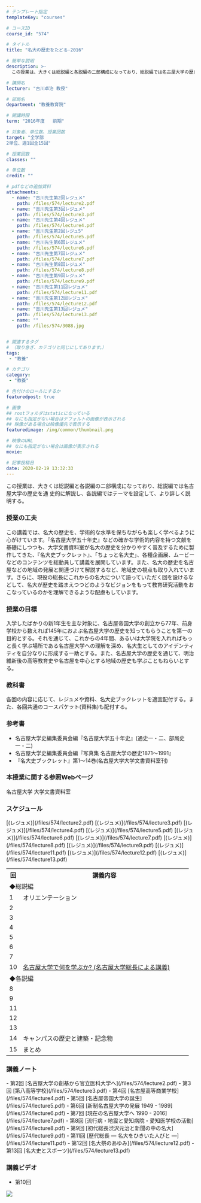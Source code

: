 ```yaml
---
# テンプレート指定
templateKey: "courses"

# コースID
course_id: "574"

# タイトル
title: "名大の歴史をたどる-2016"

# 簡単な説明
description: >-
  この授業は、大きくは総説編と各説編の二部構成になっており、総説編では名古屋大学の歴史を通 史的に解説し、各説編ではテーマを設定して、より詳しく説明する。...

# 講師名
lecturer: "吉川卓治 教授"

# 部局名
department: "教養教育院"

# 開講時限
term: "2016年度	前期"

# 対象者、単位数、授業回数
target: "全学部
2単位、週1回全15回"

# 授業回数
classes: ""

# 単位数
credit: ""

# pdfなどの追加資料
attachments: 
  - name: "吉川先生第2回レジュメ" 
    path: /files/574/lecture2.pdf
  - name: "吉川先生第3回レジュメ" 
    path: /files/574/lecture3.pdf
  - name: "吉川先生第4回レジュメ" 
    path: /files/574/lecture4.pdf
  - name: "吉川先生第2回レジュ5" 
    path: /files/574/lecture5.pdf
  - name: "吉川先生第6回レジュメ" 
    path: /files/574/lecture6.pdf
  - name: "吉川先生第7回レジュメ" 
    path: /files/574/lecture7.pdf
  - name: "吉川先生第8回レジュメ" 
    path: /files/574/lecture8.pdf
  - name: "吉川先生第9回レジュメ" 
    path: /files/574/lecture9.pdf
  - name: "吉川先生第11回レジュメ" 
    path: /files/574/lecture11.pdf
  - name: "吉川先生第12回レジュメ" 
    path: /files/574/lecture12.pdf
  - name: "吉川先生第13回レジュメ" 
    path: /files/574/lecture13.pdf
  - name: "" 
    path: /files/574/3088.jpg


# 関連するタグ
# （取り急ぎ、カテゴリと同じにしてあります。）
tags:
 - "教養"

# カテゴリ
category:
 - "教養"

# 色付けのロールにするか
featuredpost: true

# 画像
## rootフォルダはstaticになっている
## なにも指定がない場合はデフォルトの画像が表示される
## 映像がある場合は映像優先で表示する
featuredimage: /img/common/thumbnail.png

# 映像のURL
## なにも指定がない場合は画像が表示される
movie: 

# 記事投稿日
date: 2020-02-19 13:32:33
---
```



この授業は、大きくは総説編と各説編の二部構成になっており、総説編では名古屋大学の歴史を通 史的に解説し、各説編ではテーマを設定して、より詳しく説明する。


### 授業の工夫

この講義では、名大の歴史を、学術的な水準を保ちながらも楽しく学べるように心がけています。『名古屋大学五十年史』などの確かな学術的内容を持つ文献を基礎にしつつも、大学文書資料室が名大の歴史を分かりやすく普及するために製作してきた、『名大史ブックレット』、「ちょっと名大史」、各種企画展、ムービーなどのコンテンツを総動員して講義を展開しています。また、名大の歴史を名古屋などの地域の発展と関連づけて解説するなど、地域史の視点も取り入れています。さらに、現役の総長にこれからの名大について語っていただく回を設けるなどして、名大が歴史を踏まえつつどのようなビジョンをもって教育研究活動をおこなっているのかを理解できるような配慮もしています。





### 授業の目標

入学したばかりの新1年生を主な対象に、名古屋帝国大学の創立から77年、前身学校から数えれば145年におよぶ名古屋大学の歴史を知ってもらうことを第一の目的とする。それを通じて、これからの4年間、あるいは大学院を入れればもっと長く学ぶ場所である名古屋大学への理解を深め、名大生としてのアイデンティティを自分なりに形成する一助とする。また、名古屋大学の歴史を通じて、明治維新後の高等教育史や名古屋を中心とする地域の歴史も学ぶこともねらいとする。

### 教科書

各回の内容に応じて、レジュメや資料、名大史ブックレットを適宜配付する。また、各回共通のコースパケット(資料集)も配付する。

### 参考書

* 名古屋大学史編集委員会編『名古屋大学五十年史』(通史一・二、部局史一・二)
* 名古屋大学史編集委員会編『写真集 名古屋大学の歴史1871～1991』
* 『名大史ブックレット』第1～14巻(名古屋大学大学文書資料室刊)

### 本授業に関する参照Webページ

名古屋大学 大学文書資料室


<h3>スケジュール</h3>

<table class="basic" width="455">
<tr>
<th width="20" class="center">回</th>
<th width="435" class="center">講義内容</th>
</tr>

<tr>
<td colspan="2">◆総説編</td>
</tr>

<tr>
<td width="20" class="center">1</td>
<td width="435" class="center">オリエンテーション</td>
<tr>
</tr>
<td width="20" class="center">2</td>
[(レジュメ)](/files/574/lecture2.pdf) 
<tr>
</tr>
<td width="20" class="center">3</td>
[(レジュメ)](/files/574/lecture3.pdf) 
<tr>
</tr>
<td width="20" class="center">4</td>
[(レジュメ)](/files/574/lecture4.pdf) 
<tr>
</tr>
<td width="20" class="center">5</td>
[(レジュメ)](/files/574/lecture5.pdf) 
<tr>
</tr>
<td width="20" class="center">6</td>
[(レジュメ)](/files/574/lecture6.pdf) 
<tr>
</tr>
<td width="20" class="center">7</td>
[(レジュメ)](/files/574/lecture7.pdf) 
<tr>
</tr>
<td width="20" class="center">10</td>
<td width="435" class="center"><a href="https://nuvideo.media.nagoya-u.ac.jp/embed/148fb8bc7d2589bb03a51ffe4e721cced3608a9f">名古屋大学で何を学ぶか? (名古屋大学総長による講義)
</td>
</tr>

<tr>
<td colspan="2">◆各説編</td>
</tr>
</tr>
<td width="20" class="center">8</td>
[(レジュメ)](/files/574/lecture8.pdf) 
<tr>
<tr>
<td width="20" class="center">9</td>
[(レジュメ)](/files/574/lecture9.pdf) 
</tr>
<tr>
<td width="20" class="center">11</td>
[(レジュメ)](/files/574/lecture11.pdf) 
</tr>
<tr>
<td width="20" class="center">12</td>
[(レジュメ)](/files/574/lecture12.pdf) 
</tr>
<tr>
<td width="20" class="center">13</td>
[(レジュメ)](/files/574/lecture13.pdf) 
</tr>
<tr>
<td width="20" class="center">14</td>
<td width="435" class="center">キャンパスの歴史と建築・記念物</td>
</tr>
<tr>
<td width="20" class="center">15</td>
<td width="435" class="center">まとめ </td>
</tr>

</table>




<h3>講義ノート</h3>
- 第2回
[名古屋大学の創基から官立医科大学へ](/files/574/lecture2.pdf) 
- 第3回
[第八高等学校](/files/574/lecture3.pdf) 
- 第4回
[名古屋高等商業学校](/files/574/lecture4.pdf) 
- 第5回
[名古屋帝国大学の誕生](/files/574/lecture5.pdf) 
- 第6回
[新制名古屋大学の発展 1949 - 1989](/files/574/lecture6.pdf) 
- 第7回
[現在の名古屋大学へ 1990 - 2016](/files/574/lecture7.pdf) 
- 第8回
[流行病・地震と愛知病院・愛知医学校の活動](/files/574/lecture8.pdf) 
- 第9回
[初代総長渋沢元治と新聞の中の名大](/files/574/lecture9.pdf) 
- 第11回
[歴代総長 — 名大をひきいた人びと —](/files/574/lecture11.pdf) 
- 第12回
[名大祭のあゆみ](/files/574/lecture12.pdf) 
- 第13回
[名大史とスポーツ](/files/574/lecture13.pdf) 


<h3>講義ビデオ</h3>

- 第10回

![](/files/574/3088.jpg) 











